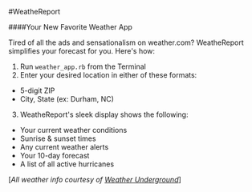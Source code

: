 #WeatheReport

####Your New Favorite Weather App

Tired of all the ads and sensationalism on weather.com?
WeatheReport simplifies your forecast for you. Here's how:

1. Run `weather_app.rb` from the Terminal
2. Enter your desired location in either of these formats:
  * 5-digit ZIP
  * City, State (ex: Durham, NC)
3. WeatheReport's sleek display shows the following:
  * Your current weather conditions
  * Sunrise & sunset times
  * Any current weather alerts
  * Your 10-day forecast
  * A list of all active hurricanes
  
[*All weather info courtesy of [Weather Underground](wunderground.com)*]
